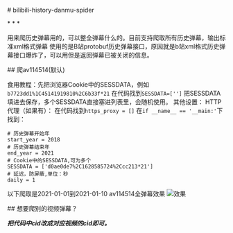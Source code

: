 
# bilibili-history-danmu-spider

* * * 

用来爬历史弹幕用的，可以整全弹幕什么的。目前支持爬取所有历史弹幕，输出标准xml格式弹幕 
使用的是B站protobuf历史弹幕接口，原因就是b站xml格式历史弹幕接口爆炸了，可以用但是返回弹幕已被关闭的信息。

## 爬av114514(默认) 

食用教程：先把浏览器Cookie中的SESSDATA，例如
`b7723dd1%1C45141919810%2C6b33f*21`
在代码找到`SESSDATA=['']`
把SESSDATA填进去保存，多个SESSDATA直接塞进列表里，会随机使用。
其他设置：
HTTP代理（如果有）：
在代码找到`https_proxy = []`
在`if __name__ == '__main:'`下找到： 

```
# 历史弹幕开始年
start_year = 2018
# 历史弹幕结束年
end_year = 2021
# Cookie中的SESSDATA,可为多个
SESSDATA = ['d0ae0de7%2C1628585724%2Ccc213*21']
# 延迟，防屏蔽,单位：秒
daily = 1
``` 

以下爬取是2021-01-01到2021-01-10 av114514全弹幕效果
![效果](https://s3.ax1x.com/2021/02/11/yBLTn1.png)  


## 想要爬别的视频弹幕？ 

***把代码中cid改成对应视频的cid即可。***

